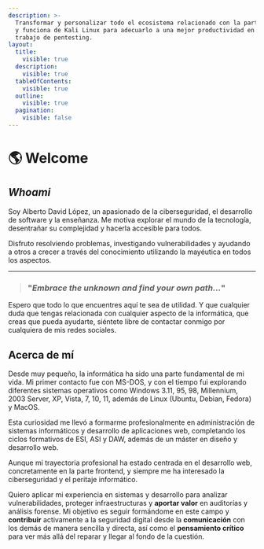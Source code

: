 ```yaml
---
description: >-
  Transformar y personalizar todo el ecosistema relacionado con la parte visual
  y funciona de Kali Linux para adecuarlo a una mejor productividad en el
  trabajo de pentesting.
layout:
  title:
    visible: true
  description:
    visible: true
  tableOfContents:
    visible: true
  outline:
    visible: true
  pagination:
    visible: false
---
```


# 🌎 Welcome

## _**Whoami**_

Soy Alberto David López, un apasionado de la ciberseguridad, el desarrollo de software y la enseñanza. Me motiva explorar el mundo de la tecnología, desentrañar su complejidad y hacerla accesible para todos.&#x20;

Disfruto resolviendo problemas, investigando vulnerabilidades y ayudando a otros a crecer a través del conocimiento utilizando la mayéutica en todos los aspectos.&#x20;

***

> ### "_Embrace the unknown and find your own path..._"

Espero que todo lo que encuentres aquí te sea de utilidad. Y que cualquier duda que tengas relacionada con cualquier aspecto de la informática, que creas que pueda ayudarte, siéntete libre de contactar conmigo por cualquiera de mis redes sociales.

## Acerca de mí

Desde muy pequeño, la informática ha sido una parte fundamental de mi vida. Mi primer contacto fue con MS-DOS, y con el tiempo fui explorando diferentes sistemas operativos como Windows 3.11, 95, 98, Millennium, 2003 Server, XP, Vista, 7, 10, 11, además de Linux (Ubuntu, Debian, Fedora) y MacOS.&#x20;

Esta curiosidad me llevó a formarme profesionalmente en administración de sistemas informáticos y desarrollo de aplicaciones web, completando los ciclos formativos de ESI, ASI y DAW, además de un máster en diseño y desarrollo web.

Aunque mi trayectoria profesional ha estado centrada en el desarrollo web, concretamente en la parte frontend, y siempre me ha interesado la ciberseguridad y el peritaje informático.&#x20;

Quiero aplicar mi experiencia en sistemas y desarrollo para analizar vulnerabilidades, proteger infraestructuras y **aportar valor** en auditorías y análisis forense. Mi objetivo es seguir formándome en este campo y **contribuir** activamente a la seguridad digital desde la **comunicación** con los demás de manera sencilla y directa, así como el **pensamiento crítico** para ver más allá del reparar y llegar al fondo de la cuestión.

